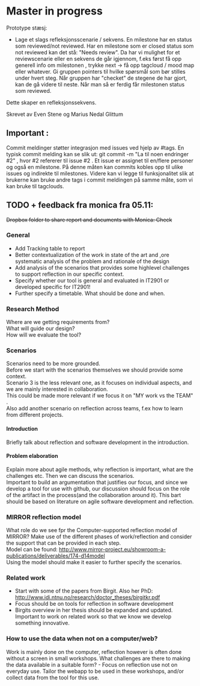 Master in progress
======

Prototype stæsj:

- Lage et slags refleksjonsscenarie / sekvens. En milestone har en status som reviewed/not reviewed. Har en milestone som er  closed status som not reviewed kan det stå: "Needs review".
Da har vi mulighet for et reviewscenarie eller en sekvens de går igjennom, f.eks først få opp generell info om milestonen , trykke next -> få opp tagcloud / mood map eller whatever. Gi gruppen pointers til hvilke spørsmål som bør stilles under hvert steg. Når gruppen har "checket" de stegene de har gjort, kan de gå videre til neste. Når man så er ferdig får milestonen status som reviewed.

Dette skaper en refleksjonssekvens. 

Skrevet av Even Stene og Marius Nedal Glittum

## Important :
Commit meldinger støtter integrasjon med issues ved hjelp av #tags. En typisk commit melding kan se slik ut:
git commit -m "La til noen endringer #2" , hvor #2 refererer til issue #2 . 
Et issue er assignet til en/flere personer og også en milestone. På denne måten kan commits kobles opp til ulike issues og indirekte til milestones. 
Videre kan vi legge til funksjonalitet slik at brukerne kan bruke andre tags i commit meldingen på samme måte, som vi kan bruke til tagclouds. 

## TODO + feedback fra monica fra 05.11:
~~Dropbox folder to share report and documents with Monica: Check~~

### General

* Add Tracking table to report
* Better contextualization of the work in state of the art and ,ore systematic analysis of the problem and rationale of the design
* Add analysis of the scenarios that provides some highlevel challenges to support reflection in our specific context. 
* Specify whether our tool is general and evaluated in IT2901 or developed specific for IT2901! 
* Further specify a timetable. What should be done and when.  

### Research Method
Where are we getting requirements from?  
What will guide our design?  
How will we evaluate the tool?  

### Scenarios
Scenarios need to be more grounded.  
Before we start with the scenarios themselves we should provide some context.  
Scenario 3 is the less relevant one, as it focuses on individual aspects, and we are mainly interested in collaboration.  
This could be made more relevant if we focus it on "MY work vs the TEAM" .  
Also add another scenario on reflection across teams, f.ex how to learn from different projects. 

#### Introduction
Briefly talk about reflection and software development in the introduction. 

#### Problem elaboration
Explain more about agile methods, why reflection is important, what are the challenges etc. Then we can discuss the scenarios.  
Important to build an argumentation that justifies our focus, and since we develop a tool for use with github, our discussion should focus on the role of the artifact in the process(and the collaboration around it). This bart should be based on literature on agile software development and reflection. 

### MIRROR reflection model
What role do we see fpr the Computer-supported reflection model of MIRROR? Make use of the different phases of work/reflection and consider the support that can be provided in each step.  
Model can be found: http://www.mirror-project.eu/showroom-a-publications/deliverables/174-d14model  
Using the model should make it easier to further specify the scenarios. 

### Related work

* Start with some of the papers from Birgit. Also her PhD: http://www.idi.ntnu.no/research/doctor_theses/birgitkr.pdf  
* Focus should be on tools for reflection in software development
* Birgits overview in her thesis should be expanded and updated. Important to work on related work so that we know we develop something innovative.  

### How to use the data when not on a computer/web?
Work is mainly done on the computer, reflection however is often done without a screen in small workshops. What challenges are there to making the data available in a suitable form? - Focus on reflection use not on everyday use. Tailor the webapp to be used in these workshops, and/or collect data from the tool for this use.  




